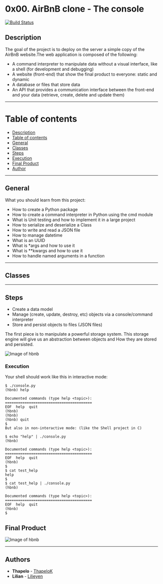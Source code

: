 # 0x00. AirBnB clone - The console

[![Build Status](https://travis-ci.org/joemccann/dillinger.svg?branch=master)](https://github.com/ThapeloK/AirBnB_clone)

## Description
The goal of the project is to deploy on the server a simple copy of the AirBnB website.The web application is composed of the following:

- A command interpreter to manipulate data without a visual interface, like a shell (for development and debugging)
- A website (front-end) that show the final product to everyone: static and dynamic
- A database or files that store data
- An API that provides a communication interface between the front-end and your data (retrieve, create, delete and update them)

******************************************************************************

Table of contents
=================

<!--ts-->
   * [Description](#description)
   * [Table of contents](#table-of-contents)
   * [General](#general)
   * [Classes](#classes)
   * [Steps](#steps)
   * [Execution](#execution)
   * [Final Product](#final-product)
   * [Author](#author)
<!--te-->

******************************************************************************

## General 

What you should learn from this project:

* How to create a Python package
* How to create a command interpreter in Python using the cmd module
* What is Unit testing and how to implement it in a large project
* How to serialize and deserialize a Class
* How to write and read a JSON file
* How to manage datetime
* What is an UUID
* What is *args and how to use it
* What is **kwargs and how to use it
* How to handle named arguments in a function

******************************************************************************
## Classes

******************************************************************************

## Steps

* Create a data model
* Manage (create, update, destroy, etc) objects via a console/command interpreter
* Store and persist objects to files (JSON files)

The first piece is to manipulate a powerful storage system. This storage engine will give us an abstraction between objects and How they are stored and persisted. 

![Image of hbnb](https://github.com/ThapeloK/AirBnB_clone/blob/master/console.png)

### Execution
Your shell should work like this in interactive mode:

```
$ ./console.py
(hbnb) help

Documented commands (type help <topic>):
========================================
EOF  help  quit
(hbnb) 
(hbnb) 
(hbnb) quit
$
But also in non-interactive mode: (like the Shell project in C)

$ echo "help" | ./console.py
(hbnb)

Documented commands (type help <topic>):
========================================
EOF  help  quit
(hbnb) 
$
$ cat test_help
help
$
$ cat test_help | ./console.py
(hbnb)

Documented commands (type help <topic>):
========================================
EOF  help  quit
(hbnb)
$
```

## Final Product

![Image of hbnb](https://https://github.com/ThapeloK/AirBnB_clone/blob/master/Finalairbnb.png)


******************************************************************************

## Authors
* **Thapelo** - [ThapeloK](https://github.com/ThapeloK/)
* **Lilian** - [Lilieyen](https://github.com/Lilieyen)

